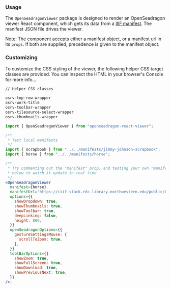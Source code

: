 ### Usage

The `OpenSeadragonViewer` package is designed to render an OpenSeadragon viewer React component, which gets its data from a [IIIF manifest](https://iiif.io/api/presentation/3.0/). The manifest JSON file drives the viewer.

Note: The component accepts either a manifest object, or a manifest url in its `props`. If both are supplied, precedence is given to the manifest object.

### Customizing

To customize the CSS styling of the viewer, the following helper CSS target classes are provided. You can inspect the HTML in your browser's Console for more info...

```bash
// Helper CSS classes

osrv-top-row-wrapper
osrv-work-title
osrv-toolbar-wrapper
osrv-tilesource-select-wrapper
osrv-thumbnails-wrapper
```

```js static
import { OpenSeadragonViewer } from "openseadragon-react-viewer";
```

```jsx
/**
 * Test local manifests
 */
import { scrapbook } from "../../manifests/jimmy-johnson-scrapbook";
import { horse } from "../../manifests/horse";

/**
 * Try commenting out the "manifest" prop, and testing your own "manifestUrl" value
 * below to watch it update in real time
 */
<OpenSeadragonViewer
  manifest={horse}
  manifestUrl="https://iiif.stack.rdc.library.northwestern.edu/public/06/20/ea/ca/-5/4e/6-/41/81/-a/85/8-/39/dd/ea/0b/b1/c5-manifest.json"
  options={{
    showDropdown: true,
    showThumbnails: true,
    showToolbar: true,
    deepLinking: false,
    height: 800,
  }}
  openSeadragonOptions={{
    gestureSettingsMouse: {
      scrollToZoom: true,
    },
  }}
  toolBarOptions={{
    showZoom: true,
    showFullScreen: true,
    showDownload: true,
    showPreviousNext: true,
  }}
/>;
```
